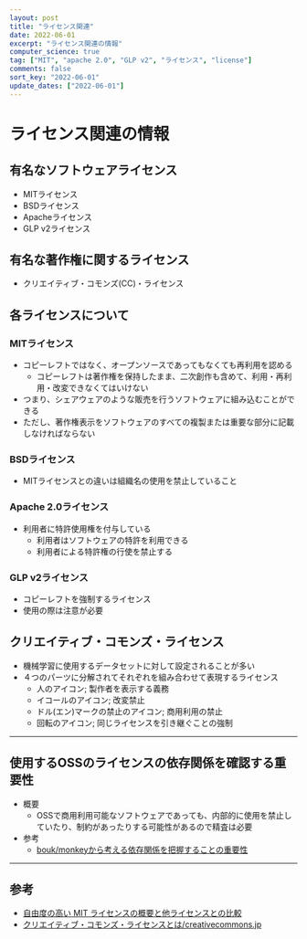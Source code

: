 ```yaml
---
layout: post
title: "ライセンス関連"
date: 2022-06-01
excerpt: "ライセンス関連の情報"
computer_science: true
tag: ["MIT", "apache 2.0", "GLP v2", "ライセンス", "license"]
comments: false
sort_key: "2022-06-01"
update_dates: ["2022-06-01"]
---
```


# ライセンス関連の情報

## 有名なソフトウェアライセンス
 - MITライセンス
 - BSDライセンス
 - Apacheライセンス
 - GLP v2ライセンス

## 有名な著作権に関するライセンス
 - クリエイティブ・コモンズ(CC)・ライセンス

## 各ライセンスについて

### MITライセンス
 - コピーレフトではなく、オープンソースであってもなくても再利用を認める
   - コピーレフトは著作権を保持したまま、二次創作も含めて、利用・再利用・改変できなくてはいけない
 - つまり、シェアウェアのような販売を行うソフトウェアに組み込むことができる
 - ただし、著作権表示をソフトウェアのすべての複製または重要な部分に記載しなければならない

### BSDライセンス
 - MITライセンスとの違いは組織名の使用を禁止していること
 
### Apache 2.0ライセンス
 - 利用者に特許使用権を付与している
   - 利用者はソフトウェアの特許を利用できる
   - 利用者による特許権の行使を禁止する

### GLP v2ライセンス
 - コピーレフトを強制するライセンス
 - 使用の際は注意が必要

## クリエイティブ・コモンズ・ライセンス
 - 機械学習に使用するデータセットに対して設定されることが多い
 - ４つのパーツに分解されてそれぞれを組み合わせて表現するライセンス
   - 人のアイコン; 製作者を表示する義務
   - イコールのアイコン; 改変禁止
   - ドル(エン)マークの禁止のアイコン; 商用利用の禁止
   - 回転のアイコン; 同じライセンスを引き継ぐことの強制

---

## 使用するOSSのライセンスの依存関係を確認する重要性
 - 概要
   - OSSで商用利用可能なソフトウェアであっても、内部的に使用を禁止していたり、制約があったりする可能性があるので精査は必要
 - 参考
   - [bouk/monkeyから考える依存関係を把握することの重要性](https://www.hitachi-solutions.co.jp/oms/sp/blog/2021120104/)

---

## 参考
 - [自由度の高い MIT ライセンスの概要と他ライセンスとの比較](https://yamory.io/blog/about-mit-License/)
 - [クリエイティブ・コモンズ・ライセンスとは/creativecommons.jp](https://creativecommons.jp/licenses/)
